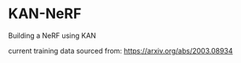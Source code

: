 # KAN-NeRF
Building a NeRF using KAN

current training data sourced from: https://arxiv.org/abs/2003.08934

